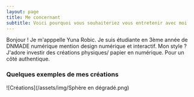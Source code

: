 ```yaml
---
layout: page
title: Me concernant
subtitle: Voici pourquoi vous souhaiteriez vous entretenir avec moi
---
```


Bonjour ! Je m'apppelle Yuna Robic.
Je suis étudiante en 3ème année de DNMADE numérique mention design numérique et interactif. 
Mon style ?
J'adore investir des créations physiques/ papier en numérique. Pour un côté authentique.

### Quelques exemples de mes créations

![Créations](/assets/img/Sphère en dégradé.png)
